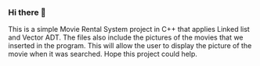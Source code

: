 ### Hi there 👋

This is a simple Movie Rental System project in C++ that applies Linked list and Vector ADT.
The files also include the pictures of the movies that we inserted in the program. This will allow
the user to display the picture of the movie when it was searched. Hope this project could help.


